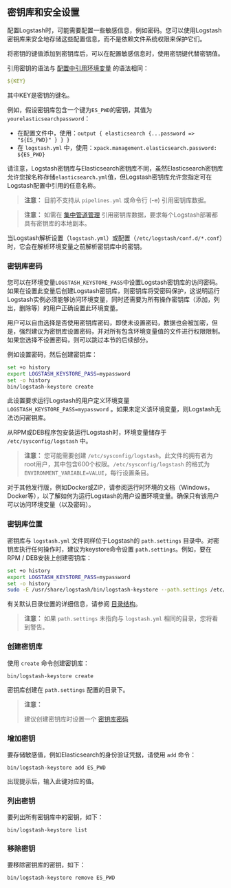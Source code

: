 ## 密钥库和安全设置

配置Logstash时，可能需要配置一些敏感信息，例如密码。您可以使用Logstash密钥库来安全地存储这些配置信息，而不是依赖文件系统权限来保护它们。

将密钥的键值添加到密钥库后，可以在配置敏感信息时，使用密钥键代替密钥值。

引用密钥的语法与 [配置中引用环境变量](../06-Configuring-Logstash/Using-Environment-Variables-in-the-Configuration.md) 的语法相同：
```yaml
${KEY}
```
其中KEY是密钥的键名。

例如，假设密钥库包含一个键为`ES_PWD`的密钥，其值为`yourelasticsearchpassword`：

- 在配置文件中，使用：`output { elasticsearch {...password => "${ES_PWD}" } } }`
- 在 `logstash.yml` 中，使用：`xpack.management.elasticsearch.password: ${ES_PWD}`

请注意，Logstash密钥库与Elasticsearch密钥库不同，虽然Elasticsearch密钥库允许您按名称存储`elasticsearch.yml`值，但Logstash密钥库允许您指定可在Logstash配置中引用的任意名称。

> **注意：**
> 目前不支持从 `pipelines.yml` 或命令行 (-e) 引用密钥库数据。

> **注意：**
> 如需在 [集中管道管理](../07-Managing-Logstash/Centralized-Pipeline-Management.md) 引用密钥库数据，要求每个Logstash部署都具有密钥库的本地副本。

当Logstash解析设置（`logstash.yml`）或配置（`/etc/logstash/conf.d/*.conf`）时，它会在解析环境变量之前解析密钥库中的密钥。

### 密钥库密码
您可以在环境变量`LOGSTASH_KEYSTORE_PASS`中设置Logstash密钥库的访问密码。如果在设置此变量后创建Logstash密钥库，则密钥库将受密码保护，这说明运行Logstash实例必须能够访问环境变量，同时还需要为所有操作密钥库（添加，列出，删除等）的用户正确设置此环境变量。

用户可以自由选择是否使用密钥库密码，即使未设置密码，数据也会被加密，但是，强烈建议为密钥库设置密码，并对所有包含环境变量值的文件进行权限限制。如果您选择不设置密码，则可以跳过本节的后续部分。

例如设置密码，然后创建密钥库：

```sh
set +o history
export LOGSTASH_KEYSTORE_PASS=mypassword
set -o history
bin/logstash-keystore create
```

此设置要求运行Logstash的用户定义环境变量 `LOGSTASH_KEYSTORE_PASS=mypassword` 。如果未定义该环境变量，则Logstash无法访问密钥库。

从RPM或DEB程序包安装运行Logstash时，环境变量储存于 `/etc/sysconfig/logstash` 中。

> **注意：**
> 您可能需要创建 `/etc/sysconfig/logstash`。此文件的拥有者为root用户，其中包含600个权限。`/etc/sysconfig/logstash` 的格式为 `ENVIRONMENT_VARIABLE=VALUE`，每行设置条目。

对于其他发行版，例如Docker或ZIP，请参阅运行时环境的文档（Windows，Docker等），以了解如何为运行Logstash的用户设置环境变量。确保只有该用户可以访问环境变量（以及密码）。

### 密钥库位置
密钥库与 `logstash.yml` 文件同样位于Logstash的 `path.settings` 目录中。对密钥库执行任何操作时，建议为keystore命令设置 `path.settings`。例如，要在RPM / DEB安装上创建密钥库：

```sh
set +o history
export LOGSTASH_KEYSTORE_PASS=mypassword
set -o history
sudo -E /usr/share/logstash/bin/logstash-keystore --path.settings /etc/logstash create
```

有关默认目录位置的详细信息，请参阅 [目录结构](../04-Setting-Up-and-Running-Logstash/Logstash-Directory-Layout.md)。

> **注意：**
> 如果 `path.settings` 未指向与 `logstash.yml` 相同的目录，您将看到警告。

### 创建密钥库

使用 `create` 命令创建密钥库：

```shell
bin/logstash-keystore create
```

密钥库创建在 `path.settings` 配置的目录下。

> **注意：**
>
> 建议创建密钥库时设置一个 [密钥库密码](../04-Setting-Up-and-Running-Logstash/Secrets-keystore-for-secure-settings.md#密钥库密码)

### 增加密钥

要存储敏感值，例如Elasticsearch的身份验证凭据，请使用 `add` 命令：

```shell
bin/logstash-keystore add ES_PWD
```

出现提示后，输入此键对应的值。

### 列出密钥

要列出所有密钥库中的密钥，如下：

```shell
bin/logstash-keystore list
```

### 移除密钥

要移除密钥库的密钥，如下：

```shell
bin/logstash-keystore remove ES_PWD
```

